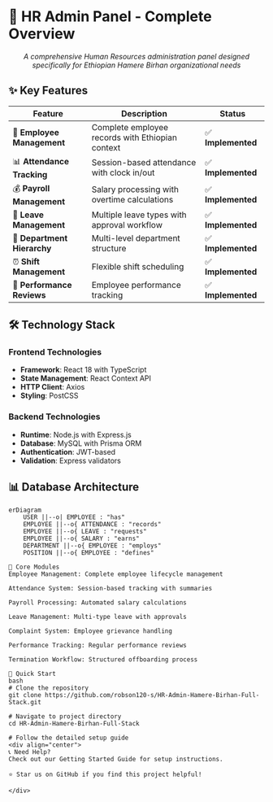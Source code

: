 <!-- docs/README.md -->

# 🏢 HR Admin Panel - Complete Overview

<div align="center">

*A comprehensive Human Resources administration panel designed specifically for Ethiopian Hamere Birhan organizational needs*

</div>

## ✨ Key Features

| Feature | Description | Status |
|---------|-------------|---------|
| 👥 **Employee Management** | Complete employee records with Ethiopian context | ✅ **Implemented** |
| 📊 **Attendance Tracking** | Session-based attendance with clock in/out | ✅ **Implemented** |
| 💰 **Payroll Management** | Salary processing with overtime calculations | ✅ **Implemented** |
| 📅 **Leave Management** | Multiple leave types with approval workflow | ✅ **Implemented** |
| 🏢 **Department Hierarchy** | Multi-level department structure | ✅ **Implemented** |
| ⏰ **Shift Management** | Flexible shift scheduling | ✅ **Implemented** |
| 📝 **Performance Reviews** | Employee performance tracking | ✅ **Implemented** |

## 🛠️ Technology Stack

### **Frontend Technologies**
- **Framework**: React 18 with TypeScript
- **State Management**: React Context API
- **HTTP Client**: Axios
- **Styling**: PostCSS

### **Backend Technologies**
- **Runtime**: Node.js with Express.js
- **Database**: MySQL with Prisma ORM
- **Authentication**: JWT-based
- **Validation**: Express validators

## 📊 Database Architecture

```mermaid
erDiagram
    USER ||--o| EMPLOYEE : "has"
    EMPLOYEE ||--o{ ATTENDANCE : "records"
    EMPLOYEE ||--o{ LEAVE : "requests"
    EMPLOYEE ||--o{ SALARY : "earns"
    DEPARTMENT ||--o{ EMPLOYEE : "employs"
    POSITION ||--o{ EMPLOYEE : "defines"

🎯 Core Modules
Employee Management: Complete employee lifecycle management

Attendance System: Session-based tracking with summaries

Payroll Processing: Automated salary calculations

Leave Management: Multi-type leave with approvals

Complaint System: Employee grievance handling

Performance Tracking: Regular performance reviews

Termination Workflow: Structured offboarding process

🚀 Quick Start
bash
# Clone the repository
git clone https://github.com/robson120-s/HR-Admin-Hamere-Birhan-Full-Stack.git

# Navigate to project directory
cd HR-Admin-Hamere-Birhan-Full-Stack

# Follow the detailed setup guide
<div align="center">
📞 Need Help?
Check out our Getting Started Guide for setup instructions.

⭐ Star us on GitHub if you find this project helpful!

</div> 